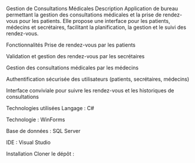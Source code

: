 Gestion de Consultations Médicales
Description
Application de bureau permettant la gestion des consultations médicales et la prise de rendez-vous pour les patients.
Elle propose une interface pour les patients, médecins et secrétaires, facilitant la planification, la gestion et le suivi des rendez-vous.

Fonctionnalités
Prise de rendez-vous par les patients

Validation et gestion des rendez-vous par les secrétaires

Gestion des consultations médicales par les médecins

Authentification sécurisée des utilisateurs (patients, secrétaires, médecins)

Interface conviviale pour suivre les rendez-vous et les historiques de consultations

Technologies utilisées
Langage : C#

Technologie : WinForms

Base de données : SQL Server

IDE : Visual Studio

Installation
Cloner le dépôt :




